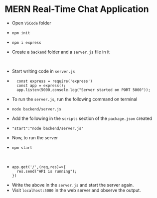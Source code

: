 # MERN Real-Time Chat Application

* Open `VSCode` folder
*     npm init
*     npm i express
* Create a `backend` folder and a `server.js` file in it
<br>

* Start writing code in `server.js`
* ```
    const express = require('express')
    const app = express();
    app.listen(5000,console.log("Server started on PORT 5000"));
  ```
* To run the `server.js`, run the following command on terminal
*     node backend/server.js
* Add the following in the `scripts` section of the `package.json` created
*     "start":"node backend/server.js"
* Now, to run the server
*     npm start
<br>

* ```
  app.get('/',(req,res)=>{
    res.send("API is running");
  })
  ```
* Write the above in the `server.js` and start the server again.
* Visit `localhost:5000` in the web server and observe the output.
<br>


